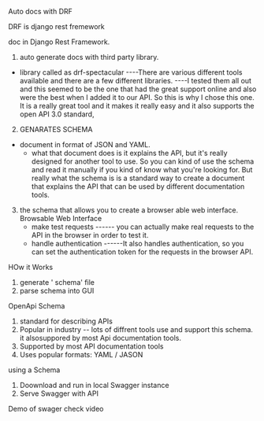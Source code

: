 Auto docs with DRF

DRF is django rest fremework

doc in Django Rest Framework.
1. auto generate docs with third party library.
 - library called as drf-spectacular
 ----There are various different tools available and there are a few different libraries.
 ----I tested them all out and this seemed to be the
    one that had the great support online and also were
    the best when I added it to our API.
    So this is why I chose this one.
    It is a really great tool and it makes it really easy and it also supports the open API 3.0 standard,
2. GENARATES SCHEMA
 - document in format of JSON and YAML.
    -   what that document does is it explains the API, but it's really designed for another tool to use.
    So you can kind of use the schema and read it manually if you kind of know what you're looking for.
    But really what the schema is is a standard way to create a document that explains the API that can be used by different documentation tools.
3. the schema that allows you to create a browser able
    web interface.
    Browsable Web Interface
    -  make test requests
    ------ you can actually make real requests to the API in the browser in order to test it.
    - handle authentication
    ------It also handles authentication, so you can set the authentication token for the requests in the browser API.

HOw it Works
1. generate  ' schema' file
2. parse schema into GUI

OpenApi Schema
1. standard for describing APIs
2. Popular in industry
    -- lots of diffrent tools use and support this schema.
    it alsosuppored by most Api documentation tools.
3. Supported by most API documentation tools
4. Uses popular formats: YAML / JASON

using a Schema
1. Doownload and run in local Swagger instance
2. Serve Swagger with API

Demo of swager
check video




